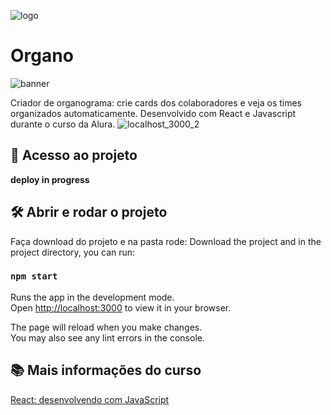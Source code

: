 ![logo](https://github.com/andradebru/organo/assets/77248375/7930991b-8915-4074-8ed5-e0638392cb89)
# Organo

![banner](https://github.com/andradebru/organo/assets/77248375/ea81f8f9-7d69-4f76-bc39-cca733cbaa05)

Criador de organograma: crie cards dos colaboradores e veja os times organizados automaticamente.
Desenvolvido com React e Javascript durante o curso da Alura.
![localhost_3000_2](https://github.com/andradebru/organo/assets/77248375/c3ebd373-58f0-49bf-83c3-3d9d36a4201b)

## 📁 Acesso ao projeto

**deploy in progress**

## 🛠️ Abrir e rodar o projeto
Faça download do projeto e na pasta rode:
Download the project and in the project directory, you can run:

### `npm start`

Runs the app in the development mode.\
Open [http://localhost:3000](http://localhost:3000) to view it in your browser.

The page will reload when you make changes.\
You may also see any lint errors in the console.

## 📚 Mais informações do curso
[React: desenvolvendo com JavaScript]([http://localhost:3000]https://cursos.alura.com.br/course/react-desenvolvendo-javascript) 

